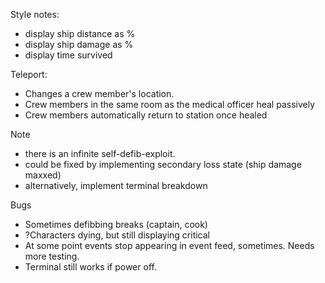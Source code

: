 Style notes:
- display ship distance as %
- display ship damage as %
- display time survived

Teleport:
- Changes a crew member's location.
- Crew members in the same room as the medical officer heal passively
- Crew members automatically return to station once healed

Note
- there is an infinite self-defib-exploit.
 - could be fixed by implementing secondary loss state (ship damage maxxed)
 - alternatively, implement terminal breakdown

Bugs
- Sometimes defibbing breaks (captain, cook)
- ?Characters dying, but still displaying critical
- At some point events stop appearing in event feed, sometimes. Needs more testing.
- Terminal still works if power off.